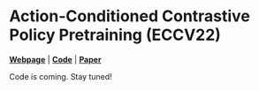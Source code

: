# Action-Conditioned Contrastive Policy Pretraining (ECCV22)

[**Webpage**](https://decisionforce.github.io/ACO) | [**Code**](https://github.com/decisionforce/ACO) |  [**Paper**](https://arxiv.org/pdf/2204.02393.pdf) 

Code is coming. Stay tuned!